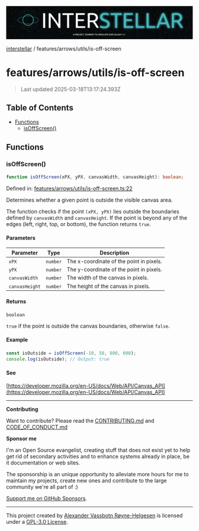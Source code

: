 <div>
  <img alt="SPECCER logo" src="https://raw.githubusercontent.com/phun-ky/interstellar/main/public/interstellar-header.png" style="max-height:120px;" />
</div>

[interstellar](../../../README.md) / features/arrows/utils/is-off-screen

# features/arrows/utils/is-off-screen

> Last updated 2025-03-18T13:17:24.393Z

## Table of Contents

- [Functions](#functions)
  - [isOffScreen()](#isoffscreen)

## Functions

### isOffScreen()

```ts
function isOffScreen(xPX, yPX, canvasWidth, canvasHeight): boolean;
```

Defined in:
[features/arrows/utils/is-off-screen.ts:22](https://github.com/phun-ky/interstellar/blob/main/src/features/arrows/utils/is-off-screen.ts#L22)

Determines whether a given point is outside the visible canvas area.

The function checks if the point `(xPX, yPX)` lies outside the boundaries
defined by `canvasWidth` and `canvasHeight`. If the point is beyond any of the
edges (left, right, top, or bottom), the function returns `true`.

#### Parameters

| Parameter      | Type     | Description                              |
| -------------- | -------- | ---------------------------------------- |
| `xPX`          | `number` | The x-coordinate of the point in pixels. |
| `yPX`          | `number` | The y-coordinate of the point in pixels. |
| `canvasWidth`  | `number` | The width of the canvas in pixels.       |
| `canvasHeight` | `number` | The height of the canvas in pixels.      |

#### Returns

`boolean`

`true` if the point is outside the canvas boundaries, otherwise `false`.

#### Example

```ts
const isOutside = isOffScreen(-10, 50, 800, 600);
console.log(isOutside); // Output: true
```

#### See

[https://developer.mozilla.org/en-US/docs/Web/API/Canvas_API](https://developer.mozilla.org/en-US/docs/Web/API/Canvas_API)

---

**Contributing**

Want to contribute? Please read the
[CONTRIBUTING.md](https://github.com/phun-ky/interstellar/blob/main/CONTRIBUTING.md)
and
[CODE_OF_CONDUCT.md](https://github.com/phun-ky/interstellar/blob/main/CODE_OF_CONDUCT.md)

**Sponsor me**

I'm an Open Source evangelist, creating stuff that does not exist yet to help
get rid of secondary activities and to enhance systems already in place, be it
documentation or web sites.

The sponsorship is an unique opportunity to alleviate more hours for me to
maintain my projects, create new ones and contribute to the large community
we're all part of :)

[Support me on GitHub Sponsors](https://github.com/sponsors/phun-ky).

---

This project created by [Alexander Vassbotn Røyne-Helgesen](http://phun-ky.net)
is licensed under a
[GPL-3.0 License](https://choosealicense.com/licenses/gpl-3.0/).
